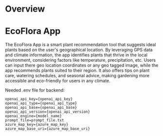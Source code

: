 # Overview
# EcoFlora App
The EcoFlora App is a smart plant recommendation tool that suggests ideal plants based on the user's geographical location. By leveraging GPS data and climate information, the app identifies plants that thrive in the local environment, considering factors like temperature, precipitation, etc. Users can input there geo location coordinates or any geo tagged image, while the app recommends plants suited to their region. It also offers tips on plant care, watering schedules, and seasonal advice, making gardening more accessible and eco-friendly for users in any climate.

Needed .env file for backend:

```
openai_api_key={openai_api_key}
openai_api_type={openai_api_type}
openai_api_base={openai_api_base}
openai_api_version={openai_api_version}
openai_engine={model_name}
prompt_file=prompt_file.txt
azure_map_key={azure_map_key}
azure_map_base_uri={azure_map_base_uri}
```

